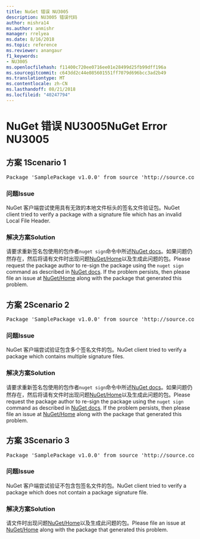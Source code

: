 ```yaml
---
title: NuGet 错误 NU3005
description: NU3005 错误代码
author: mishra14
ms.author: anmishr
manager: rrelyea
ms.date: 8/16/2018
ms.topic: reference
ms.reviewer: anangaur
f1_keywords:
- NU3005
ms.openlocfilehash: f11400c720ee0716ee01e28499d25fb99dff196a
ms.sourcegitcommit: c643dd2c44e085601551ff7079d696bcc3ad2b49
ms.translationtype: MT
ms.contentlocale: zh-CN
ms.lasthandoff: 08/21/2018
ms.locfileid: "40247794"
---
```

# <a name="nuget-error-nu3005"></a><span data-ttu-id="a44f0-103">NuGet 错误 NU3005</span><span class="sxs-lookup"><span data-stu-id="a44f0-103">NuGet Error NU3005</span></span>

## <a name="scenario-1"></a><span data-ttu-id="a44f0-104">方案 1</span><span class="sxs-lookup"><span data-stu-id="a44f0-104">Scenario 1</span></span>

<pre>Package 'SamplePackage v1.0.0' from source 'http://source.com/index.json': The package contains an invalid package signature file.</pre>

### <a name="issue"></a><span data-ttu-id="a44f0-105">问题</span><span class="sxs-lookup"><span data-stu-id="a44f0-105">Issue</span></span>

<span data-ttu-id="a44f0-106">NuGet 客户端尝试使用具有无效的本地文件标头的签名文件验证包。</span><span class="sxs-lookup"><span data-stu-id="a44f0-106">NuGet client tried to verify a package with a signature file which has an invalid Local File Header.</span></span>


### <a name="solution"></a><span data-ttu-id="a44f0-107">解决方案</span><span class="sxs-lookup"><span data-stu-id="a44f0-107">Solution</span></span>

<span data-ttu-id="a44f0-108">请要求重新签名包使用的包作者`nuget sign`命令中所述[NuGet docs](https://docs.microsoft.com/en-us/nuget/create-packages/sign-a-package)。如果问题仍然存在，然后将请有文件时出现问题[NuGet/Home](https://github.com/NuGet/Home/issues)以及生成此问题的包。</span><span class="sxs-lookup"><span data-stu-id="a44f0-108">Please request the package author to re-sign the package using the `nuget sign` command as described in [NuGet docs](https://docs.microsoft.com/en-us/nuget/create-packages/sign-a-package). If the problem persists, then please file an issue at [NuGet/Home](https://github.com/NuGet/Home/issues) along with the package that generated this problem.</span></span>



## <a name="scenario-2"></a><span data-ttu-id="a44f0-109">方案 2</span><span class="sxs-lookup"><span data-stu-id="a44f0-109">Scenario 2</span></span>

<pre>Package 'SamplePackage v1.0.0' from source 'http://source.com/index.json': The package contains multiple package signature files.</pre>

### <a name="issue"></a><span data-ttu-id="a44f0-110">问题</span><span class="sxs-lookup"><span data-stu-id="a44f0-110">Issue</span></span>

<span data-ttu-id="a44f0-111">NuGet 客户端尝试验证包含多个签名文件的包。</span><span class="sxs-lookup"><span data-stu-id="a44f0-111">NuGet client tried to verify a package which contains multiple signature files.</span></span>


### <a name="solution"></a><span data-ttu-id="a44f0-112">解决方案</span><span class="sxs-lookup"><span data-stu-id="a44f0-112">Solution</span></span>

<span data-ttu-id="a44f0-113">请要求重新签名包使用的包作者`nuget sign`命令中所述[NuGet docs](https://docs.microsoft.com/en-us/nuget/create-packages/sign-a-package)。如果问题仍然存在，然后将请有文件时出现问题[NuGet/Home](https://github.com/NuGet/Home/issues)以及生成此问题的包。</span><span class="sxs-lookup"><span data-stu-id="a44f0-113">Please request the package author to re-sign the package using the `nuget sign` command as described in [NuGet docs](https://docs.microsoft.com/en-us/nuget/create-packages/sign-a-package). If the problem persists, then please file an issue at [NuGet/Home](https://github.com/NuGet/Home/issues) along with the package that generated this problem.</span></span>



## <a name="scenario-3"></a><span data-ttu-id="a44f0-114">方案 3</span><span class="sxs-lookup"><span data-stu-id="a44f0-114">Scenario 3</span></span>

<pre>Package 'SamplePackage v1.0.0' from source 'http://source.com/index.json': The package does not contain a valid package signature file.</pre>

### <a name="issue"></a><span data-ttu-id="a44f0-115">问题</span><span class="sxs-lookup"><span data-stu-id="a44f0-115">Issue</span></span>

<span data-ttu-id="a44f0-116">NuGet 客户端尝试验证不包含包签名文件的包。</span><span class="sxs-lookup"><span data-stu-id="a44f0-116">NuGet client tried to verify a package which does not contain a package signature file.</span></span>


### <a name="solution"></a><span data-ttu-id="a44f0-117">解决方案</span><span class="sxs-lookup"><span data-stu-id="a44f0-117">Solution</span></span>

<span data-ttu-id="a44f0-118">请文件时出现问题[NuGet/Home](https://github.com/NuGet/Home/issues)以及生成此问题的包。</span><span class="sxs-lookup"><span data-stu-id="a44f0-118">Please file an issue at [NuGet/Home](https://github.com/NuGet/Home/issues) along with the package that generated this problem.</span></span>


